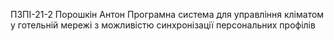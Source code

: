 ПЗПІ-21-2
Порошкін Антон
Програмна система для управління кліматом у готельній мережі з можливістю синхронізації персональних профілів

